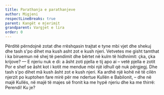 ```yaml
---
title: Parathanja e parathanjeve
author: Migjeni
respectLineBreaks: true
parent: Kangët e mjerimit
grandparent: Vargjet e lira
order: 0
---
```


Përditë përndojnë zotat
dhe rrëshqasin trajtat e tyne
mbi vjet dhe shekuj
dhe tash s'po dihet ma kush asht zot e kush njeri.
Vetvetes me gisht tamthat i ka biruemun
në shej të pendimit
dhe bërtet në kulm të hidhnimit:
çka, çka krijove?
— E njeriu nuk e di:
a âsht zoti pjella e tij
apo ai – vetë pjella e zotit
Por e shef se âsht kot i kotit
me mendue mbi një idhull
që nuk përgjegj.
Dhe tash s'po dihet mâ kush âsht zot e kush njeri.
Ka ardhë një kohë
në të cilën njerzit po kuptohen fare mirë
për me ndertue Kullën e Babilonit, –
dhe në majë Kullës, në majë të majes së fronit
ka me hypë njeriu
dhe ka me thirrë:
Perendi! Ku je?
